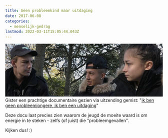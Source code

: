 ```yaml
---
title: Geen probleemkind maar uitdaging
date: 2017-06-08
categories:
  - menselijk-gedrag
lastmod: 2022-03-11T15:05:44.043Z
---
```


![](images/ik_ben_geen_probleemkind_ik_ben_een_uitdaging-e1498560654437.jpg) Gister een prachtige documentaire gezien via uitzending gemist: "[ik ben geen probleemjongere, ik ben een uitdaging](http://npo.nl/KN_1690883)"

Deze docu laat precies zien waarom de jeugd de moeite waard is om energie in te steken - zelfs (of juist) die "probleemgevallen".  

Kijken dus! :)
